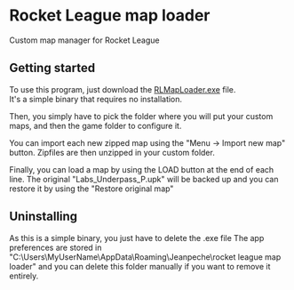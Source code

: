 # Rocket League map loader
Custom map manager for Rocket League

## Getting started
To use this program, just download the [RLMapLoader.exe](https://github.com/JeanpecheGH/rocket_league_map_loader/releases/latest/download/RLMapLoader.exe) file.  
It's a simple binary that requires no installation.

Then, you simply have to pick the folder where you will put your custom maps, and then the game folder to configure it.

You can import each new zipped map using the "Menu -> Import new map" button.
Zipfiles are then unzipped in your custom folder.

Finally, you can load a map by using the LOAD button at the end of each line.
The original "Labs_Underpass_P.upk" will be backed up and you can restore it by using the "Restore original map"

## Uninstalling
As this is a simple binary, you just have to delete the .exe file
The app preferences are stored in "C:\Users\MyUserName\AppData\Roaming\Jeanpeche\rocket league map loader" and you can delete this folder manually if you want to remove it entirely.
